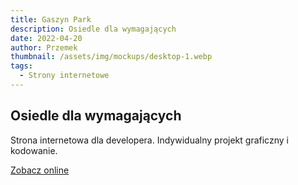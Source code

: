 ```yaml
---
title: Gaszyn Park
description: Osiedle dla wymagających
date: 2022-04-20
author: Przemek
thumbnail: /assets/img/mockups/desktop-1.webp
tags:
  - Strony internetowe
---
```


## Osiedle dla wymagających

Strona internetowa dla developera. Indywidualny projekt graficzny i kodowanie.  

<a href="https://gaszynpark.pl/" title="Zobacz online" target="_blank" class="button" rel="nofollow">Zobacz online</a>
